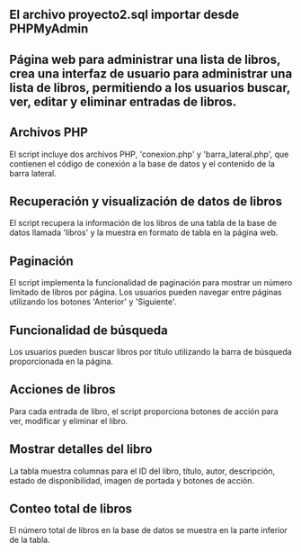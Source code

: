 ## El archivo proyecto2.sql importar desde PHPMyAdmin

## Página web para administrar una lista de libros, crea una interfaz de usuario para administrar una lista de libros, permitiendo a los usuarios buscar, ver, editar y eliminar entradas de libros.

## Archivos PHP

El script incluye dos archivos PHP, 'conexion.php' y 'barra_lateral.php', que contienen el código de conexión a la base de datos y el contenido de la barra lateral.

## Recuperación y visualización de datos de libros

El script recupera la información de los libros de una tabla de la base de datos llamada 'libros' y la muestra en formato de tabla en la página web.

## Paginación

El script implementa la funcionalidad de paginación para mostrar un número limitado de libros por página. Los usuarios pueden navegar entre páginas utilizando los botones 'Anterior' y 'Siguiente'.

## Funcionalidad de búsqueda

Los usuarios pueden buscar libros por título utilizando la barra de búsqueda proporcionada en la página.

## Acciones de libros

Para cada entrada de libro, el script proporciona botones de acción para ver, modificar y eliminar el libro.

## Mostrar detalles del libro

La tabla muestra columnas para el ID del libro, título, autor, descripción, estado de disponibilidad, imagen de portada y botones de acción.
 
## Conteo total de libros

El número total de libros en la base de datos se muestra en la parte inferior de la tabla.
